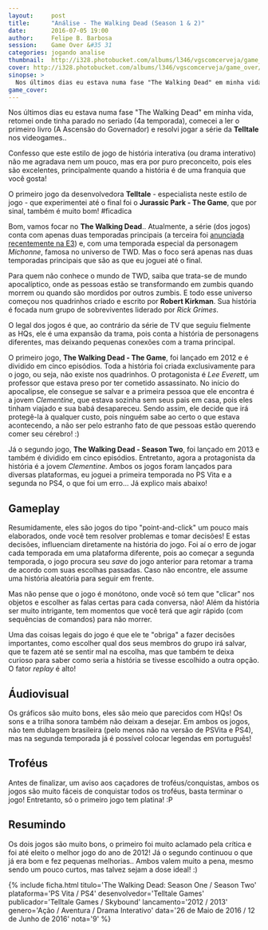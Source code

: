 ```yaml
---
layout:     post
title:      "Análise - The Walking Dead (Season 1 & 2)"
date:       2016-07-05 19:00
author:     Felipe B. Barbosa
session:    Game Over &#35 31
categories: jogando analise
thumbnail:  http://i328.photobucket.com/albums/l346/vgscomcerveja/game_over/31_twd/post_thumbnail_zpsxxbivzio.png
cover: http://i328.photobucket.com/albums/l346/vgscomcerveja/game_over/31_twd/post_header_zpsoe7xjehj.jpg
sinopse: >
  Nos últimos dias eu estava numa fase "The Walking Dead" em minha vida, retomei onde tinha parado no seriado (4a temporada), comecei a ler o primeiro livro (A Ascensão do Governador) e resolvi jogar a série da Telltale nos videogames..
game_cover:
---
```

Nos últimos dias eu estava numa fase "The Walking Dead" em minha vida, retomei onde tinha parado no seriado (4a temporada), comecei a ler o primeiro livro (A Ascensão do Governador) e resolvi jogar a série da **Telltale** nos videogames..

Confesso que este estilo de jogo de história interativa (ou drama interativo) não me agradava nem um pouco, mas era por puro preconceito, pois eles são excelentes, principalmente quando a história é de uma franquia que você gosta!

O primeiro jogo da desenvolvedora **Telltale** - especialista neste estilo de jogo - que experimentei até o final foi o **Jurassic Park - The Game**, que por sinal, também é muito bom! #ficadica

Bom, vamos focar no **The Walking Dead**.. Atualmente, a série (dos jogos) conta com apenas duas temporadas principais (a terceira foi [anunciada recentemente na E3](http://vaojogar.com.br/escrito/e3-2016-alem-das-conferencias)) e, com uma temporada especial da personagem *Michonne*, famosa no universo de TWD. Mas o foco será apenas nas duas temporadas principais que são as que eu joguei até o final.

Para quem não conhece o mundo de TWD, saiba que trata-se de mundo apocalíptico, onde as pessoas estão se transformando em zumbis quando morrem ou quando são mordidos por outros zumbis. E todo esse universo começou nos quadrinhos criado e escrito por **Robert Kirkman**. Sua história é focada num grupo de sobreviventes liderado por *Rick Grimes*.

O legal dos jogos é que, ao contrário da série de TV que seguiu fielmente as HQs, ele é uma expansão da trama, pois conta a história de personagens diferentes, mas deixando pequenas conexões com a trama principal.

O primeiro jogo, **The Walking Dead - The Game**, foi lançado em 2012 e é dividido em cinco episódios. Toda a história foi criada exclusivamente para o jogo, ou seja, não existe nos quadrinhos. O protagonista é *Lee Everett*, um professor que estava preso por ter cometido assassinato. No início do apocalipse, ele consegue se salvar e a primeira pessoa que ele encontra é a jovem *Clementine*, que estava sozinha sem seus pais em casa, pois eles tinham viajado e sua babá desapareceu. Sendo assim, ele decide que irá protegê-la à qualquer custo, pois ninguém sabe ao certo o que estava acontecendo, a não ser pelo estranho fato de que pessoas estão querendo comer seu cérebro! :)

Já o segundo jogo, **The Walking Dead - Season Two**, foi lançado em 2013 e também é dividido em cinco episódios. Entretanto, agora a protagonista da história é a jovem *Clementine*. Ambos os jogos foram lançados para diversas plataformas, eu joguei a primeira temporada no PS Vita e a segunda no PS4, o que foi um erro... Já explico mais abaixo!

## Gameplay

Resumidamente, eles são jogos do tipo "point-and-click" um pouco mais elaborados, onde você tem resolver problemas e tomar decisões! E estas decisões, influenciam diretamente na história do jogo. Foi aí o erro de jogar cada temporada em uma plataforma diferente, pois ao começar a segunda temporada, o jogo procura seu *save* do jogo anterior para retomar a trama de acordo com suas escolhas passadas. Caso não encontre, ele assume uma história aleatória para seguir em frente.

Mas não pense que o jogo é monótono, onde você só tem que "clicar" nos objetos e escolher as falas certas para cada conversa, não! Além da história ser muito intrigante, tem momentos que você terá que agir rápido (com sequências de comandos) para não morrer.

Uma das coisas legais do jogo é que ele te "obriga" a fazer decisões importantes, como escolher qual dos seus membros do grupo irá salvar, que te fazem até se sentir mal na escolha, mas que também te deixa curioso para saber como seria a história se tivesse escolhido a outra opção. O fator *replay* é alto!

## Áudiovisual

Os gráficos são muito bons, eles são meio que parecidos com HQs! Os sons e a trilha sonora também não deixam a desejar. Em ambos os jogos, não tem dublagem brasileira (pelo menos não na versão de PSVita e PS4), mas na segunda temporada já é possível colocar legendas em português!

## Troféus

Antes de finalizar, um aviso aos caçadores de troféus/conquistas, ambos os jogos são muito fáceis de conquistar todos os troféus, basta terminar o jogo! Entretanto, só o primeiro jogo tem platina! :P

## Resumindo

Os dois jogos são muito bons, o primeiro foi muito aclamado pela crítica e foi até eleito o melhor jogo do ano de 2012! Já o segundo continuou o que já era bom e fez pequenas melhorias.. Ambos valem muito a pena, mesmo sendo um pouco curtos, mas talvez sejam a dose ideal! :)

{% include ficha.html
  titulo='The Walking Dead: Season One / Season Two'
  plataforma='PS Vita / PS4'
  desenvolvedor='Telltale Games'
  publicador='Telltale Games / Skybound'
  lancamento='2012 / 2013'
  genero='Ação / Aventura / Drama Interativo'
  data='26 de Maio de 2016 / 12 de Junho de 2016'
  nota='9' %}
